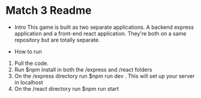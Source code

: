 # Match 3 Readme

- Intro
This game is built as two separate applications. A backend express application and a front-end react application. They're both on a same repository but are totally separate.

- How to run
1. Pull the code.
2. Run $npm install in both the /express and /react folders
3. On the /express directory run $npm run dev . This will set up your server in localhost
4. On the /react directory run $npm run start

